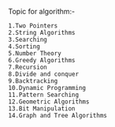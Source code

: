 Topic for algorithm:-
    
    1.Two Pointers
    2.String Algorithms
    3.Searching 
    4.Sorting
    5.Number Theory
    6.Greedy Algorithms
    7.Recursion
    8.Divide and conquer
    9.Backtracking
    10.Dynamic Programming
    11.Pattern Searching
    12.Geometric Algorithms
    13.Bit Manipulation
    14.Graph and Tree Algorithms
